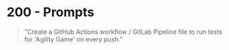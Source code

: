 # 200 - Prompts

> "Create a GitHub Actions workflow / GitLab Pipeline file to run tests for 'Agility Game' on every push."
